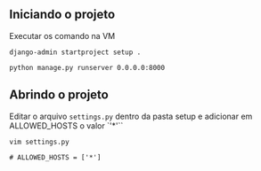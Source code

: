 ## Iniciando o projeto

Executar os comando na VM

```shell
django-admin startproject setup .

python manage.py runserver 0.0.0.0:8000
```

## Abrindo o projeto

Editar o arquivo `settings.py` dentro da pasta setup e adicionar em ALLOWED_HOSTS o valor `'*'``

```shell
vim settings.py

# ALLOWED_HOSTS = ['*']
```